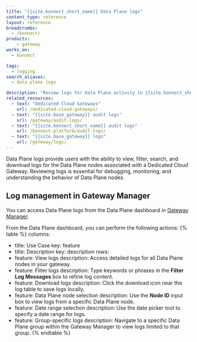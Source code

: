 ```yaml
---
title: "{{site.konnect_short_name}} Data Plane logs"
content_type: reference
layout: reference
breadcrumbs: 
  - /konnect/
products:
    - gateway
works_on:
  - konnect

tags:
  - logging
search_aliases: 
  - data plane logs

description: "Review logs for Data Plane activity in {{site.konnect_short_name}}."
related_resources:
  - text: "Dedicated Cloud Gateways"
    url: /dedicated-cloud-gateways/
  - text: "{{site.base_gateway}} audit logs"
    url: /gateway/audit-logs/
  - text: "{{site.konnect_short_name}} audit logs"
    url: /konnect-platform/audit-logs/
  - text: "{{site.base_gateway}} logs"
    url: /gateway/logs/
---
```


Data Plane logs provide users with the ability to view, filter, search, and download logs for the Data Plane nodes associated with a Dedicated Cloud Gateway.
Reviewing logs is essential for debugging, monitoring, and understanding the behavior of Data Plane nodes.

## Log management in Gateway Manager

You can access Data Plane logs from the Data Plane dashboard in [Gateway Manager](https://cloud.konghq.com/us/gateway-manager/).

From the Data Plane dashboard, you can perform the following actions:
{% table %}
columns:
  - title: Use Case
    key: feature
  - title: Description
    key: description
rows:
  - feature: View logs
    description: Access detailed logs for all Data Plane nodes in your gateway.
  - feature: Filter logs
    description: Type keywords or phrases in the **Filter Log Messages** box to refine log content.
  - feature: Download logs
    description: Click the download icon near the log table to save logs locally.
  - feature: Data Plane node selection
    description: Use the **Node ID** input box to view logs from a specific Data Plane node.
  - feature: Date range selection
    description: Use the date picker tool to specify a date range for logs.
  - feature: Group-specific logs
    description: Navigate to a specific Data Plane group within the Gateway Manager to view logs limited to that group.
{% endtable %}
